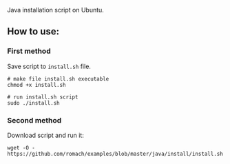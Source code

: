 Java installation script on Ubuntu.

## How to use:

### First method

Save script to `install.sh` file.
```
# make file install.sh executable
chmod +x install.sh

# run install.sh script
sudo ./install.sh
```

### Second method

Download script and run it:
```
wget -O - https://github.com/romach/examples/blob/master/java/install/install.sh
```